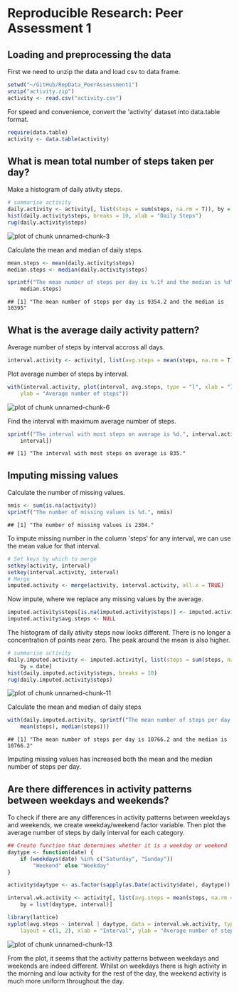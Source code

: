 # Reproducible Research: Peer Assessment 1


## Loading and preprocessing the data

First we need to unzip the data and load csv to data frame.

```r
setwd("~/GitHub/RepData_PeerAssessment1")
unzip("activity.zip")
activity <- read.csv("activity.csv")
```


For speed and convenience, convert the 'activity' dataset into data.table format.

```r
require(data.table)
activity <- data.table(activity)
```



## What is mean total number of steps taken per day?

Make a histogram of daily ativity steps.

```r
# summarise activity
daily.activity <- activity[, list(steps = sum(steps, na.rm = T)), by = date]
hist(daily.activity$steps, breaks = 10, xlab = "Daily Steps")
rug(daily.activity$steps)
```

![plot of chunk unnamed-chunk-3](figure/unnamed-chunk-3.png) 


Calculate the mean and median of daily steps.

```r
mean.steps <- mean(daily.activity$steps)
median.steps <- median(daily.activity$steps)

sprintf("The mean number of steps per day is %.1f and the median is %d", mean.steps, 
    median.steps)
```

```
## [1] "The mean number of steps per day is 9354.2 and the median is 10395"
```



## What is the average daily activity pattern?

Average number of steps by interval accross all days.

```r
interval.activity <- activity[, list(avg.steps = mean(steps, na.rm = T)), by = interval]
```


Plot average number of steps by interval.

```r
with(interval.activity, plot(interval, avg.steps, type = "l", xlab = "Interval", 
    ylab = "Average number of steps"))
```

![plot of chunk unnamed-chunk-6](figure/unnamed-chunk-6.png) 


Find the interval with maximum average number of steps.

```r
sprintf("The interval with most steps on average is %d.", interval.activity[which.max(interval.activity$avg.steps), 
    interval])
```

```
## [1] "The interval with most steps on average is 835."
```




## Imputing missing values

Calculate the number of missing values.

```r
nmis <- sum(is.na(activity))
sprintf("The number of missing values is %d.", nmis)
```

```
## [1] "The number of missing values is 2304."
```


To impute missing number in the column 'steps' for any interval, we can use the mean value for that interval.


```r
# Set keys by which to merge
setkey(activity, interval)
setkey(interval.activity, interval)
# Merge
imputed.activity <- merge(activity, interval.activity, all.x = TRUE)
```


Now impute, where we replace any missing values by the average.

```r
imputed.activity$steps[is.na(imputed.activity$steps)] <- imputed.activity$avg.steps[is.na(imputed.activity$steps)]
imputed.activity$avg.steps <- NULL
```


The histogram of daily ativity steps now looks different. There is no longer a concentration of points near zero. The peak around the mean is also higher.

```r
# summarise activity
daily.imputed.activity <- imputed.activity[, list(steps = sum(steps, na.rm = T)), 
    by = date]
hist(daily.imputed.activity$steps, breaks = 10)
rug(daily.imputed.activity$steps)
```

![plot of chunk unnamed-chunk-11](figure/unnamed-chunk-11.png) 


Calculate the mean and median of daily steps

```r
with(daily.imputed.activity, sprintf("The mean number of steps per day is %.1f and the median is %.1f", 
    mean(steps), median(steps)))
```

```
## [1] "The mean number of steps per day is 10766.2 and the median is 10766.2"
```

Imputing missing values has increased both the mean and the median number of steps per day.


## Are there differences in activity patterns between weekdays and weekends?

To check if there are any differences in activity patterns between weekdays and weekends, we create weekday/weekend factor variable. Then plot the average number of steps by daily interval for each category.

```r
## Create function that determines whether it is a weekday or weekend
daytype <- function(date) {
    if (weekdays(date) %in% c("Saturday", "Sunday")) 
        "Weekend" else "Weekday"
}

activity$daytype <- as.factor(sapply(as.Date(activity$date), daytype))

interval.wk.activity <- activity[, list(avg.steps = mean(steps, na.rm = T)), 
    by = list(daytype, interval)]

library(lattice)
xyplot(avg.steps ~ interval | daytype, data = interval.wk.activity, type = "l", 
    layout = c(1, 2), xlab = "Interval", ylab = "Average number of steps.")
```

![plot of chunk unnamed-chunk-13](figure/unnamed-chunk-13.png) 


From the plot, it seems that the activity patterns between weekdays and weekends are indeed different. Whilst on weekdays there is high activity in the morning and low activity for the rest of the day, the weekend activity is much more uniform throughout the day.


